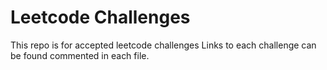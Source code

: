 # Leetcode Challenges

This repo is for accepted leetcode challenges
Links to each challenge can be found commented in each file.
